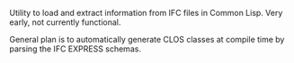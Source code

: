 Utility to load and extract information from IFC files in Common Lisp.
Very early, not currently functional.

General plan is to automatically generate CLOS classes at compile time by parsing the IFC EXPRESS schemas. 